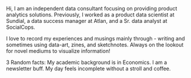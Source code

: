 Hi, I am an independent data consultant focusing on providing product analytics solutions. Previously, I worked as a product data scientist at Sundial, a data success manager at Atlan, and a Sr. data analyst at SocialCops.

I love to record my experiences and musings mainly through - writing and sometimes using data-art, zines, and sketchnotes. Always on the lookout for novel mediums to visualize information!

3 Random facts: My academic background is in Economics. I am a newsletter buff. My day feels incomplete without a stroll and coffee.
